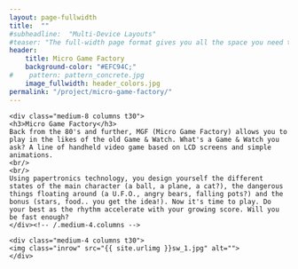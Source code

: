 ```yaml
---
layout: page-fullwidth
title:  ""
#subheadline:  "Multi-Device Layouts"
#teaser: "The full-width page format gives you all the space you need to show your content using the grid."
header:
    title: Micro Game Factory
    background-color: "#EFC94C;"
#    pattern: pattern_concrete.jpg
    image_fullwidth: header_colors.jpg
permalink: "/project/micro-game-factory/"
---
```




<div class="row">
    
    <div class="medium-8 columns t30">
    <h3>Micro Game Factory</h3>
    Back from the 80's and further, MGF (Micro Game Factory) allows you to play in the likes of the old Game & Watch. What's a Game & Watch you ask? A line of handheld video game based on LCD screens and simple animations.
    <br/>
    <br/>
    Using papertronics technology, you design yourself the different states of the main character (a ball, a plane, a cat?), the dangerous things floating around (a U.F.O., angry bears, falling pots?) and the bonus (stars, food.. you get the idea!). Now it's time to play. Do your best as the rhythm accelerate with your growing score. Will you be fast enough?
    </div><!-- /.medium-4.columns -->

    <div class="medium-4 columns t30">
    <img class="inrow" src="{{ site.urlimg }}sw_1.jpg" alt="">
    </div>
</div><!-- /.row -->
